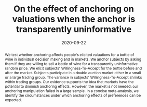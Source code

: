 ---
title: "On the effect of anchoring on valuations when the anchor is transparently uninformative"
authors: "Konstantinos Ioannidis, Theo Offerman, Randolph Sloof"
collection: publications
category: journals
permalink: /publications/2020_jesa
# excerpt: 'This paper is about fixing template issue #693.'
date: 2020-09-22
year: 2020
venue: "Journal of the Economic Science Association"
volume: "6"
number: "1"
pages: "77-94"
# article_number: ""
paperurl: '/files/publications/2020_jesa.pdf'
citation: 'Ioannidis, K., Offerman, T., & Sloof, R. (2020). On the effect of anchoring on valuations when the anchor is transparently uninformative. Journal of the Economic Science Association. 6(1), 77–94.'
link_publication: "https://doi.org/10.1007/s40881-020-00094-1"
link_data: "https://github.com/KonstantinosIoannidis/Anchoring_JESA"
link_preregistration: "https://www.socialscienceregistry.org/trials/3402"
abstract: "We test whether anchoring affects people's elicited valuations for a bottle of wine in individual decision making and in markets. We anchor subjects by asking them if they are willing to sell a bottle of wine for a transparently uninformative random price. We elicit subjects' Willingness-To-Accept for the bottle before and after the market. Subjects participate in a double auction market either in a small or a large trading group. The variance in subjects' Willingness-To-Accept shrinks within trading groups. Our evidence supports the idea that markets have the potential to diminish anchoring effects. However, the market is not needed: our anchoring manipulation failed in a large sample. In a concise meta-analysis, we identify the circumstances under which anchoring effects of preferences can be expected."
keywords: "anchoring, replication, market, experiment"
jel_codes: "C91, D01, D91"
presented: "Statistics and Actuarial-Finance Mathematics Seminar (Samos, 2020), CBESS-CeDEx CREED Annual Meeting (Amsterdam, 2019), Economic Science Association European Meeting (Dijon, 2019)"
---
